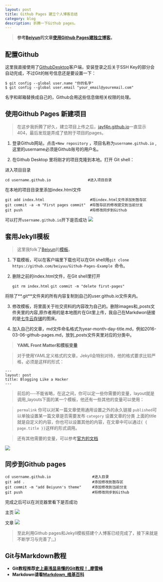 ```yaml
---
layout: post
title: Github Pages 建立个人博客总结
category: blog
description: 折腾一下Github pages。
---
```


> **参考[Beiyun](http://beiyuu.com/)的文章[使用Github Pages建独立博客](http://beiyuu.com/github-pages/)。**

## 配置Github

这里我直接使用了[GithubDesktop](https://desktop.github.com/)客户端，安装登录之后关于SSH Key的部分会自动完成，不过Git的帐号信息还是要设置一下：

    $ git config --global user.name "你的名字"
    $ git config --global user.email "your_email@youremail.com"


名字和邮箱替换成自己的，Github会用这些信息做相关权限的处理。

## 使用Github Pages 新建项目

> 在这步我折腾了好久，建立项目上传之后，[jayf4n.github.io](jayf4n.github.io)一直显示404，最后发现是弄成了依附于项目的pages。


1. 登录Github网站，点击`+New repository` ，项目名称为`username.github.io` ,这里的username必须是Github账号的用户名。

2. 在Github Desktop 里将刚才的项目克隆到本地。打开 Git shell：

进入项目目录

    cd username.github.io                 #进入项目目录

在本地的项目目录里添加index.html文件

    git add index.html                     #将index.html文件添加到暂存区
    git commit -a -m "First pages commit"  #将暂存区的修改提交到当前分支
    git push                               #将修改同步到Github
可以打开`username.github.io`开下是否成功
![](http://7xrabv.com1.z0.glb.clouddn.com/first-commit.jpg)

## 套用Jekyll模板

> 这里我folk了[Beiyun](http://beiyuu.com/)的[模板](https://github.com/beiyuu/Github-Pages-Example)。

1. 下载模板，可以在客户端里下载也可以在Git shell用`git clone https://github.com/beiyuu/Github-Pages-Example `命令。

2. 删除之前的index.html文件，在Git shell里打开

    `git rm index.html`
    `git commit -m "delete first-pages"`

将除了**.git**文件夹的所有内容复制到自己的user.github.io文件夹内。

3. 修改模板，将里面关于社交资料的内容改为自己的。删除images和_posts文件夹里的内容,原作者用的是本地图片在Git里上传，我自己在Markdwon链接的是[七牛云存储](https://portal.qiniu.com/)的图床。

4. 加入自己的文章，md文件命名格式为year-month-day-title.md，例如2016-03-06-github-pages.md，放到_posts文件夹里对应的分类中。

> **YAML Front Matter和模板变量**

>对于使用YAML定义格式的文章，Jekyll会特别对待，他的格式要求比较严格，必须是这样的形式：

    ---
    layout: post
    title: Blogging Like a Hacker
    ---
> 前后的---不能省略，在这之间，你可以定一些你需要的变量，layout就是调用_layouts下面的某一个模板，他还有一些其他的变量可以使用：

> `permalink` 你可以对某一篇文章使用通用设置之外的永久链接
> `published`可以单独设置某一篇文章是否需要发布
> `category` 设置文章的分类
> 上面的title就是自定义的内容，你也可以设置其他的内容，在文章中可以通过`{ { page.title }}`这样的形式调用。

>还有其他需要的变量，可以参考[官方的文档](https://github.com/mojombo/jekyll/wiki/template-data)

![](http://7xrabv.com1.z0.glb.clouddn.com/gitpages.jpg)
## 同步到Github pages

    cd username.github.io                   #进入目录
    git add .                               #添加修改到暂存区
    git commit -m "add Beiyunn's theme"     #添加修改到当前分支
    git push                                #将修改同步到Github

完成之后可以在浏览器里看下是否成功

主页
![](http://7xrabv.com1.z0.glb.clouddn.com/index.jpg)

文章
![](http://7xrabv.com1.z0.glb.clouddn.com/blog.jpg)

> 至此利用Github pages和Jekyll模板搭建个人博客已经完成了，接下来就是不断学习与完善了;_)

## Git与Markdown教程

* **Git教程推荐[史上最浅显易懂的Git教程！_廖雪峰](http://www.liaoxuefeng.com/wiki/0013739516305929606dd18361248578c67b8067c8c017b000)**
* **Markdown请看[Markdown_维基百科](https://zh.m.wikipedia.org/wiki/Markdown)**

